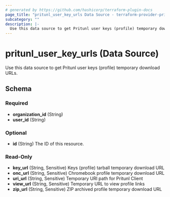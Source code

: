 ```yaml
---
# generated by https://github.com/hashicorp/terraform-plugin-docs
page_title: "pritunl_user_key_urls Data Source - terraform-provider-pritunl"
subcategory: ""
description: |-
  Use this data source to get Pritunl user keys (profile) temporary download URLs.
---
```


# pritunl_user_key_urls (Data Source)

Use this data source to get Pritunl user keys (profile) temporary download URLs.



<!-- schema generated by tfplugindocs -->
## Schema

### Required

- **organization_id** (String)
- **user_id** (String)

### Optional

- **id** (String) The ID of this resource.

### Read-Only

- **key_url** (String, Sensitive) Keys (profile) tarball temporary download URL
- **onc_url** (String, Sensitive) Chromebook profile temporary download URL
- **uri_url** (String, Sensitive) Temporary URI path for Pritunl Client
- **view_url** (String, Sensitive) Temporary URL to view profile links
- **zip_url** (String, Sensitive) ZIP archived profile temporary download URL


